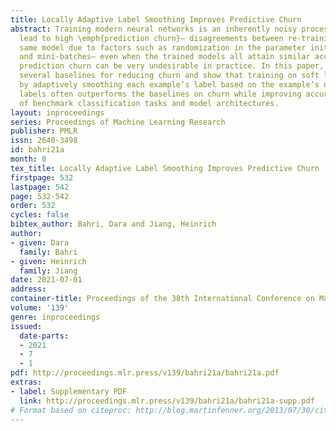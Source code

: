 ```yaml
---
title: Locally Adaptive Label Smoothing Improves Predictive Churn
abstract: Training modern neural networks is an inherently noisy process that can
  lead to high \emph{prediction churn}– disagreements between re-trainings of the
  same model due to factors such as randomization in the parameter initialization
  and mini-batches– even when the trained models all attain similar accuracies. Such
  prediction churn can be very undesirable in practice. In this paper, we present
  several baselines for reducing churn and show that training on soft labels obtained
  by adaptively smoothing each example’s label based on the example’s neighboring
  labels often outperforms the baselines on churn while improving accuracy on a variety
  of benchmark classification tasks and model architectures.
layout: inproceedings
series: Proceedings of Machine Learning Research
publisher: PMLR
issn: 2640-3498
id: bahri21a
month: 0
tex_title: Locally Adaptive Label Smoothing Improves Predictive Churn
firstpage: 532
lastpage: 542
page: 532-542
order: 532
cycles: false
bibtex_author: Bahri, Dara and Jiang, Heinrich
author:
- given: Dara
  family: Bahri
- given: Heinrich
  family: Jiang
date: 2021-07-01
address:
container-title: Proceedings of the 38th International Conference on Machine Learning
volume: '139'
genre: inproceedings
issued:
  date-parts:
  - 2021
  - 7
  - 1
pdf: http://proceedings.mlr.press/v139/bahri21a/bahri21a.pdf
extras:
- label: Supplementary PDF
  link: http://proceedings.mlr.press/v139/bahri21a/bahri21a-supp.pdf
# Format based on citeproc: http://blog.martinfenner.org/2013/07/30/citeproc-yaml-for-bibliographies/
---
```

